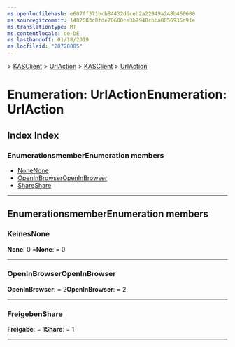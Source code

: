 ```yaml
---
ms.openlocfilehash: e607ff371bcb84432d6ceb2a22949a248b460680
ms.sourcegitcommit: 1482683c0fde70600ce3b2948cbba8856935d91e
ms.translationtype: MT
ms.contentlocale: de-DE
ms.lasthandoff: 01/18/2019
ms.locfileid: "28728085"
---
```

<span data-ttu-id="d778c-101">[](../README.md) > [KASClient](../modules/kasclient.md) > [UrlAction](../enums/kasclient.urlaction.md)</span><span class="sxs-lookup"><span data-stu-id="d778c-101">[](../README.md) > [KASClient](../modules/kasclient.md) > [UrlAction](../enums/kasclient.urlaction.md)</span></span>

# <a name="enumeration-urlaction"></a><span data-ttu-id="d778c-102">Enumeration: UrlAction</span><span class="sxs-lookup"><span data-stu-id="d778c-102">Enumeration: UrlAction</span></span>

## <a name="index"></a><span data-ttu-id="d778c-103">Index </span><span class="sxs-lookup"><span data-stu-id="d778c-103">Index</span></span>

### <a name="enumeration-members"></a><span data-ttu-id="d778c-104">Enumerationsmember</span><span class="sxs-lookup"><span data-stu-id="d778c-104">Enumeration members</span></span>

* [<span data-ttu-id="d778c-105">None</span><span class="sxs-lookup"><span data-stu-id="d778c-105">None</span></span>](kasclient.urlaction.md#none)
* [<span data-ttu-id="d778c-106">OpenInBrowser</span><span class="sxs-lookup"><span data-stu-id="d778c-106">OpenInBrowser</span></span>](kasclient.urlaction.md#openinbrowser)
* [<span data-ttu-id="d778c-107">Share</span><span class="sxs-lookup"><span data-stu-id="d778c-107">Share</span></span>](kasclient.urlaction.md#share)

---

## <a name="enumeration-members"></a><span data-ttu-id="d778c-108">Enumerationsmember</span><span class="sxs-lookup"><span data-stu-id="d778c-108">Enumeration members</span></span>

<a id="none"></a>

###  <a name="none"></a><span data-ttu-id="d778c-109">Keines</span><span class="sxs-lookup"><span data-stu-id="d778c-109">None</span></span>

<span data-ttu-id="d778c-110">**None**: 0 =</span><span class="sxs-lookup"><span data-stu-id="d778c-110">**None**:  = 0</span></span>

___

<a id="openinbrowser"></a>

###  <a name="openinbrowser"></a><span data-ttu-id="d778c-111">OpenInBrowser</span><span class="sxs-lookup"><span data-stu-id="d778c-111">OpenInBrowser</span></span>

<span data-ttu-id="d778c-112">**OpenInBrowser**: = 2</span><span class="sxs-lookup"><span data-stu-id="d778c-112">**OpenInBrowser**:  = 2</span></span>

___

<a id="share"></a>

###  <a name="share"></a><span data-ttu-id="d778c-113">Freigeben</span><span class="sxs-lookup"><span data-stu-id="d778c-113">Share</span></span>

<span data-ttu-id="d778c-114">**Freigabe**: = 1</span><span class="sxs-lookup"><span data-stu-id="d778c-114">**Share**:  = 1</span></span>

___

